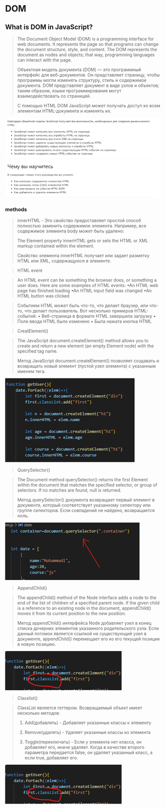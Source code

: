 # DOM

##  What is DOM in JavaScript?

>The Document Object Model (DOM) is a programming interface for web documents. It represents the page so that programs can change the document structure, style, and content. The DOM represents the document as nodes and objects; that way, programming languages can interact with the page.
>
>Объектная модель документа (DOM) — это программный интерфейс для веб-документов. Он представляет страницу, чтобы программы могли изменять структуру, стиль и содержимое документа. DOM представляет документ в виде узлов и объектов; таким образом, языки программирования могут взаимодействовать со страницей.
>
>С помощью HTML DOM JavaScript может получать доступ ко всем элементам HTML-документа и изменять их.

![](/images/1.jpg)

### methods 

>innerHTML - Это свойство предоставляет простой способ полностью заменить содержимое элемента. Например, все содержимое элемента body может быть удалено:
>
>The Element property innerHTML gets or sets the HTML or XML markup contained within the element.
>
>Свойство элемента innerHTML получает или задает разметку HTML или XML, содержащуюся в элементе.

>HTML event

>An HTML event can be something the browser does, or something a user does.
>Here are some examples of HTML events:
>•An HTML web page has finished loading
>•An HTML input field was changed
>•An HTML button was clicked

>Событием HTML может быть что-то, что делает браузер, или что-то, что делает пользователь.
>Вот несколько примеров HTML-событий:
>• Веб-страница в формате HTML завершила загрузку
>• Поле ввода HTML было изменено
>• Была нажата кнопка HTML

>CreatElement()

>The JavaScript document.createElement() method allows you to create and return a new element (an empty Element node) with the specified tag name.
>
>Метод JavaScript document.createElement() позволяет создавать и возвращать новый элемент (пустой узел элемента) с указанным именем тега.

![](/images/createElement.jpg)

>QuerySelector()

>The Document method querySelector() returns the first Element within the document that matches the specified selector, or group of selectors. If no matches are found, null is returned.
>
>Метод querySelector() документа возвращает первый элемент в документе, который соответствует указанному селектору или группе селекторов. Если совпадений не найдено, возвращается ноль.

![](/images/querySelector.jpg)

>AppendChild()

>The appendChild() method of the Node interface adds a node to the end of the list of children of a specified parent node. If the given child is a reference to an existing node in the document, appendChild() moves it from its current position to the new position.
>
>Метод appendChild() интерфейса Node добавляет узел в конец списка дочерних элементов указанного родительского узла. Если данный потомок является ссылкой на существующий узел в документе, appendChild() перемещает его из его текущей позиции в новую позицию.

![](/images/classlist.jpg)


>Classlist()

>ClassList является геттером. Возвращаемый объект имеет несколько методов:
> 1) Add(добавлять) - Добавляет указанные классы к элементу
>
> 2) Remove(удалять) - Удаляет указанные классы из элемента
>
> 3) Toggle(переключать) - Если у элемента нет класса, он добавляет его, иначе удаляет. Когда в качестве второго параметра передается false, он удаляет указанный класс, а если true, добавляет его.

![](/images/classlist.jpg)